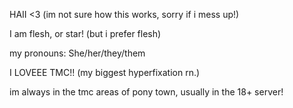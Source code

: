 HAII <3 (im not sure how this works, sorry if i mess up!)


I am flesh, or star! (but i prefer flesh)


my pronouns: She/her/they/them


I LOVEEE TMC!! (my biggest hyperfixation rn.)


im always in the tmc areas of pony town, usually in the 18+ server! 
